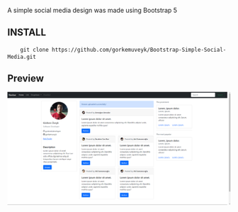 A simple social media design was made using Bootstrap 5

## INSTALL

```
    git clone https://github.com/gorkemuveyk/Bootstrap-Simple-Social-Media.git
```

## Preview

![Image](Screenshot.png)
